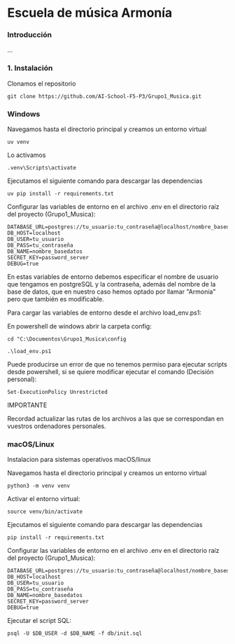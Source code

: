 # Escuela de música Armonía

### Introducción

...

### 1. Instalación

Clonamos el repositorio

    git clone https://github.com/AI-School-F5-P3/Grupo1_Musica.git

### Windows


Navegamos hasta el directorio principal y creamos un entorno virtual
    
    uv venv

Lo activamos

    .venv\Scripts\activate

Ejecutamos el siguiente comando para descargar las dependencias

    uv pip install -r requirements.txt   

Configurar las variables de entorno en el archivo .env en el directorio raíz del proyecto (Grupo1_Musica):

    DATABASE_URL=postgres://tu_usuario:tu_contraseña@localhost/nombre_basedatos
    DB_HOST=localhost
    DB_USER=tu_usuario
    DB_PASS=tu_contraseña
    DB_NAME=nombre_basedatos
    SECRET_KEY=password_server
    DEBUG=true

En estas variables de entorno debemos especificar el nombre de usuario que tengamos en postgreSQL y la contraseña, además del nombre de la base de datos, que en nuestro caso hemos optado por llamar "Armonia" pero que también es modificable.

Para cargar las variables de entorno desde el archivo load_env.ps1:

En powershell de windows abrir la carpeta config:

    cd "C:\Documentos\Grupo1_Musica\config
    
    .\load_env.ps1

Puede producirse un error de que no tenemos permiso para ejecutar scripts desde powershell, si se quiere modificar ejecutar el comando (Decisión personal):

    Set-ExecutionPolicy Unrestricted

<!-- Una vez se han cargado las variables de entorno, generamos la base de datos con el comando:

    createdb -U postgres -W armonia

Y a continuación ejecutar el script

    psql -U $env:DB_USER -d $env:DB_NAME -f "C:\Documentos\Grupo1_Musica\db\init.sql" -->

IMPORTANTE

Recordad actualizar las rutas de los archivos a las que se correspondan en vuestros ordenadores personales.

### macOS/Linux

Instalacion para sistemas operativos macOS/linux

Navegamos hasta el directorio principal y creamos un entorno virtual

    python3 -m venv venv

Activar el entorno virtual:

    source venv/bin/activate

Ejecutamos el siguiente comando para descargar las dependencias

    pip install -r requirements.txt   

Configurar las variables de entorno en el archivo .env en el directorio raíz del proyecto (Grupo1_Musica):

    DATABASE_URL=postgres://tu_usuario:tu_contraseña@localhost/nombre_basedatos
    DB_HOST=localhost
    DB_USER=tu_usuario
    DB_PASS=tu_contraseña
    DB_NAME=nombre_basedatos
    SECRET_KEY=password_server
    DEBUG=true

Ejecutar el script SQL:

    psql -U $DB_USER -d $DB_NAME -f db/init.sql
